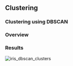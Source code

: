 ## Clustering

### Clustering using DBSCAN

### Overview








### Results

![iris_dbscan_clusters](https://github.com/user-attachments/assets/03bbcd7b-480e-4da9-a0c2-3f21d47e2e32)
